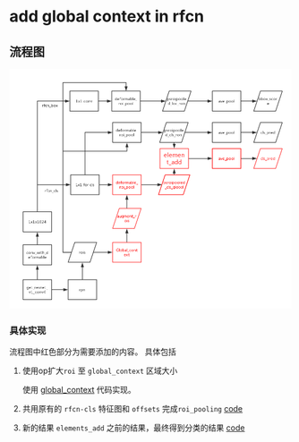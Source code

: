 # add global context in rfcn

## 流程图
![](add_global_context.png)

### 具体实现
流程图中红色部分为需要添加的内容。
具体包括

1. 使用op扩大`roi` 至 `global_context` 区域大小

	使用 [global_context](https://github.com/ElaineBao/mxnet/blob/master/example/rcnn/rcnn/symbol/roi_global_context.py) 代码实现。
2. 共用原有的 `rfcn-cls` 特征图和 `offsets` 完成`roi_pooling`
	[code](https://github.com/ataraxialab/Deformable-ConvNets/blob/dev-global-context/rfcn/symbols/resnet_v1_101_rfcn_dcn.py#L817-L821) 
4. 新的结果 `elements_add` 之前的结果，最终得到分类的结果
	[code](https://github.com/ataraxialab/Deformable-ConvNets/blob/dev-global-context/rfcn/symbols/resnet_v1_101_rfcn_dcn.py#L822-L823)

 


